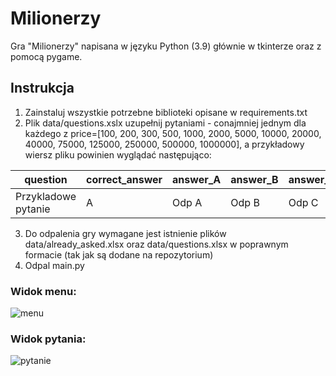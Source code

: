 # Milionerzy
Gra "Milionerzy" napisana w języku Python (3.9) głównie w tkinterze oraz z pomocą pygame.

## Instrukcja
1. Zainstaluj wszystkie potrzebne biblioteki opisane w requirements.txt
2. Plik data/questions.xslx uzupełnij pytaniami - conajmniej jednym dla każdego z price=[100, 200, 300, 500, 1000, 2000, 5000, 10000, 20000, 40000, 75000, 125000, 250000, 500000, 1000000], a przykładowy wiersz pliku powinien wyglądać następująco:

| question | correct_answer	| answer_A | answer_B	| answer_C | answer_D | category | price |
| --- | --- | --- | --- | --- | --- | --- | --- |
| Przykladowe pytanie | A | Odp A | Odp B | Odp C | Odp D | Kategoria | 5000 |

3. Do odpalenia gry wymagane jest istnienie plików data/already_asked.xlsx oraz data/questions.xlsx w poprawnym formacie (tak jak są dodane na repozytorium)
4. Odpal main.py

### Widok menu:
![menu](https://github.com/damianstefan44/Milionerzy/assets/56561841/dbc9b97d-9e28-4bbd-ad24-fbed26605250)

### Widok pytania:
![pytanie](https://github.com/damianstefan44/Milionerzy/assets/56561841/5ae42189-564e-4883-a598-69f6dee8aca4)
